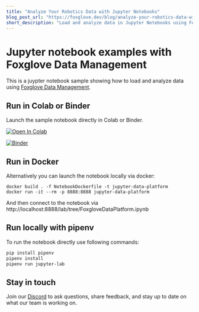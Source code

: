 ```yaml
---
title: "Analyze Your Robotics Data with Jupyter Notebooks"
blog_post_url: "https://foxglove.dev/blog/analyze-your-robotics-data-with-jupyter-notebooks"
short_description: "Load and analyze data in Jupyter Notebooks using Foxglove Data Management"
---
```

# Jupyter notebook examples with Foxglove Data Management

This is a juypter notebook sample showing how to load and analyze data using [Foxglove Data Management](https://foxglove.dev/product/data-management).

## Run in Colab or Binder

Launch the sample notebook directly in Colab or Binder.

[![Open In Colab](https://colab.research.google.com/assets/colab-badge.svg)](https://colab.research.google.com/github/foxglove/jupyter-data-platform/blob/main/FoxgloveDataPlatform.ipynb)

[![Binder](https://mybinder.org/badge_logo.svg)](https://mybinder.org/v2/gh/foxglove/jupyter-data-platform/HEAD?labpath=FoxgloveDataPlatform.ipynb)

## Run in Docker

Alternatively you can launch the notebook locally via docker:

```
docker build . -f NotebookDockerfile -t jupyter-data-platform
docker run -it --rm -p 8888:8888 jupyter-data-platform
```

And then connect to the notebook via http://localhost:8888/lab/tree/FoxgloveDataPlatform.ipynb

## Run locally with pipenv

To run the notebook directly use following commands:

```bash
pip install pipenv
pipenv install
pipenv run jupyter-lab
```

## Stay in touch

Join our [Discord](https://foxglove.dev/community) to ask questions, share feedback, and stay up to date on what our team is working on.
